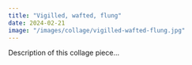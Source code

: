 ```yaml
---
title: "Vigilled, wafted, flung"
date: 2024-02-21
image: "/images/collage/vigilled-wafted-flung.jpg"
---
```


Description of this collage piece...